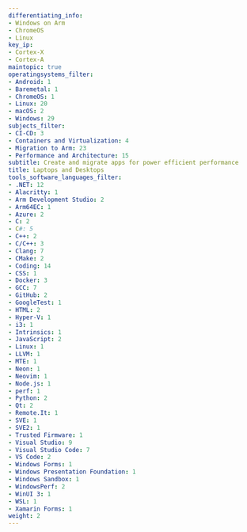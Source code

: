```yaml
---
differentiating_info:
- Windows on Arm
- ChromeOS
- Linux
key_ip:
- Cortex-X
- Cortex-A
maintopic: true
operatingsystems_filter:
- Android: 1
- Baremetal: 1
- ChromeOS: 1
- Linux: 20
- macOS: 2
- Windows: 29
subjects_filter:
- CI-CD: 3
- Containers and Virtualization: 4
- Migration to Arm: 23
- Performance and Architecture: 15
subtitle: Create and migrate apps for power efficient performance
title: Laptops and Desktops
tools_software_languages_filter:
- .NET: 12
- Alacritty: 1
- Arm Development Studio: 2
- Arm64EC: 1
- Azure: 2
- C: 2
- C#: 5
- C++: 2
- C/C++: 3
- Clang: 7
- CMake: 2
- Coding: 14
- CSS: 1
- Docker: 3
- GCC: 7
- GitHub: 2
- GoogleTest: 1
- HTML: 2
- Hyper-V: 1
- i3: 1
- Intrinsics: 1
- JavaScript: 2
- Linux: 1
- LLVM: 1
- MTE: 1
- Neon: 1
- Neovim: 1
- Node.js: 1
- perf: 1
- Python: 2
- Qt: 2
- Remote.It: 1
- SVE: 1
- SVE2: 1
- Trusted Firmware: 1
- Visual Studio: 9
- Visual Studio Code: 7
- VS Code: 2
- Windows Forms: 1
- Windows Presentation Foundation: 1
- Windows Sandbox: 1
- WindowsPerf: 2
- WinUI 3: 1
- WSL: 1
- Xamarin Forms: 1
weight: 2
---
```

